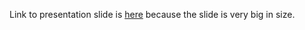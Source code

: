 Link to presentation slide is [here](https://drive.google.com/file/d/1TQKuvgyBzxyYwkWXOgBLB3iFlxN218-7/view?usp=sharing) because the slide is very big in size. 
